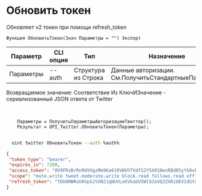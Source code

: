 ﻿---
sidebar_position: 3
---

# Обновить токен
 Обновляет v2 токен при помощи refresh_token



`Функция ОбновитьТокен(Знач Параметры = "") Экспорт`

  | Параметр | CLI опция | Тип | Назначение |
  |-|-|-|-|
  | Параметры | --auth | Структура из Строка | Данные авторизации. См.ПолучитьСтандартныеПараметры |

  
  Возвращаемое значение:   Соответствие Из КлючИЗначение - сериализованный JSON ответа от Twitter

<br/>




```bsl title="Пример кода"
    Параметры = ПолучитьПараметрыАвторизацииТвиттер();
    Результат = OPI_Twitter.ОбновитьТокен(Параметры);
```



```sh title="Пример команды CLI"
    
  oint twitter ОбновитьТокен --auth %auth%

```

```json title="Результат"
{
 "token_type": "bearer",
 "expires_in": 7200,
 "access_token": "OV9FRzBrRnRHYUgzMm9Ka0J0VWVhTXdfS2Y5X01NenRBd05yYk0xRGo4TUdNOjE3Mjg0MDc4NTI0ODU6MToxOmF0OjE",
 "scope": "mute.write tweet.moderate.write block.read follows.read offline.access list.write bookmark.read list.read tweet.write space.read block.write like.write like.read users.read tweet.read bookmark.write mute.read follows.write",
 "refresh_token": "TDU0MWRoU0VpS2tkN21qNUVLeVVkaUV5Wl9JeVQ3ZXRiUEVIdGtoQUlGWHhNOjE3Mjg0MDc4NTI0ODU6MToxOnJ0OjE"
}
```
